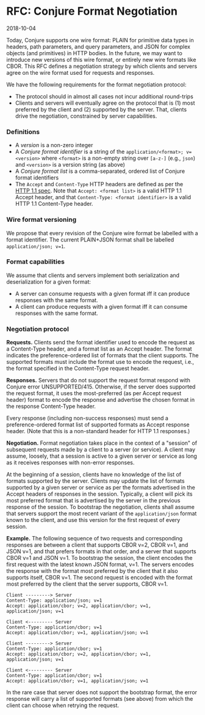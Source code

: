 # RFC: Conjure Format Negotiation

2018-10-04

Today, Conjure supports one wire format: PLAIN for primitive data types in headers, path parameters, and query
parameters, and JSON for complex objects (and primitives) in HTTP bodies. In the future, we may want to introduce new
versions of this wire format, or entirely new wire formats like CBOR. This RFC defines a negotiation strategy by which
clients and servers agree on the wire format used for requests and responses.

We have the following requirements for the format negotiation protocol:
- The protocol should in almost all cases not incur additional round-trips
- Clients and servers will eventually agree on the protocol that is (1) most preferred by the client and (2)
  supported by the server. That, clients drive the negotiation, constrained by server capabilities.

### Definitions

- A *version* is a non-zero integer
- A *Conjure format identifier* is a string of the `application/<format>; v=<version>` where `<format>` is a
  non-empty string over `[a-z-]` (e.g., `json`) and `<version>` is a version string (as above)
- A *Conjure format list* is a comma-separated, ordered list of Conjure format identifiers
- The `Accept` and `Content-Type` HTTP headers are defined as per the
  [HTTP 1.1 spec](https://www.w3.org/Protocols/rfc2616/rfc2616-sec14.html). Note that `Accept: <format list>` is a
  valid HTTP 1.1 Accept header, and that `Content-Type: <format identifier>` is a valid HTTP 1.1 Content-Type header.

### Wire format versioning

We propose that every revision of the Conjure wire format be labelled with a format identifier.
The current PLAIN+JSON format shall be labelled `application/json; v=1`.

### Format capabilities

We assume that clients and servers implement both serialization and deserialization for a given format:

- A server can consume requests with a given format iff it can produce responses with the same format.
- A client can produce requests with a given format iff it can consume responses with the same format.

### Negotiation protocol

**Requests.** 
Clients send the format identifier used to encode the request as a Content-Type header, and a format list as an Accept 
header. The format indicates the preference-ordered list of formats that the client supports. The supported formats
must include the format use to encode the request, i.e., the format specified in the Content-Type request header.

**Responses.**
Servers that do not support the request format respond with Conjure error UNSUPPORTED/415. Otherwise, if the server
does supported the request format, it uses the most-preferred (as per Accept request header) format to encode the
response and advertise the chosen format in the response Content-Type header. 

Every response (including non-success responses) must send a preference-ordered format list of supported formats as
Accept response header. (Note that this is a non-standard header for HTTP 1.1 responses.)

**Negotiation.**
Format negotiation takes place in the context of a "session" of subsequent requests made by a client to a server (or
service). A client may assume, loosely, that a session is active to a given server or service as long as it receives
responses with non-error responses.

At the beginning of a session, clients have no knowledge of the list of formats supported by the server. Clients may
update the list of formats supported by a given server or service as per the formats advertised in the Accept headers of
responses in the session. Typically, a client will pick its most preferred format that is advertised by the server
in the previous response of the session. To bootstrap the negotiation, clients shall assume that servers support the
most recent variant of the `application/json` format known to the client, and use this version for the first request of
every session.

**Example.** The following sequence of two requests and corresponding responses are between a client that supports 
CBOR v=2, CBOR v=1, and JSON v=1, and that prefers formats in that order, and a server that supports CBOR v=1 and 
JSON v=1. To bootstrap the session, the client encodes the first request with the latest known JSON format, v=1. The
servers encodes the response with the format most preferred by the client that it also supports itself, CBOR v=1. The
second request is encoded with the format most preferred by the client that the server supports, CBOR v=1.


```text
Client ---------> Server
Content-Type: application/json; v=1
Accept: application/cbor; v=2, application/cbor; v=1, application/json; v=1

Client <--------- Server
Content-Type: application/cbor; v=1
Accept: application/cbor; v=1, application/json; v=1

Client ---------> Server
Content-Type: application/cbor; v=1
Accept: application/cbor; v=2, application/cbor; v=1, application/json; v=1

Client <--------- Server
Content-Type: application/cbor; v=1
Accept: application/cbor; v=1, application/json; v=1
```

In the rare case that server does not support the bootstrap format, the error response will carry a list of supported
formats (see above) from which the client can choose when retrying the request.
